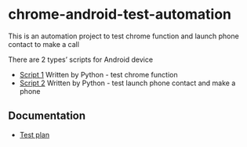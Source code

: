 # chrome-android-test-automation
This is an automation project to test chrome function and launch phone contact to make a call

There are 2 types’ scripts for Android device
  - [Script 1](src/TestScript_1.py) Written by Python - test chrome function 
  - [Script 2](src/TestScript_Phone.py) Written by Python - test launch phone contact and make a phone


## Documentation
- [Test plan](doc/test-plan.md)
